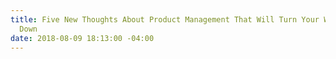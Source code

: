 ```yaml
---
title: Five New Thoughts About Product Management That Will Turn Your World Upside
  Down
date: 2018-08-09 18:13:00 -04:00
---
```


